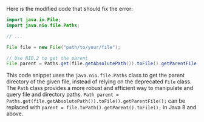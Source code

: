 Here is the modified code that should fix the error:

```java
import java.io.File;
import java.nio.file.Paths;

// ...

File file = new File("path/to/your/file");

// Use NIO.2 to get the parent
File parent = Paths.get(file.getAbsolutePath()).toFile().getParentFile();
```

This code snippet uses the `java.nio.file.Paths` class to get the parent directory of the given file, instead of relying on the deprecated `File` class. The `Path` class provides a more robust and efficient way to manipulate and query file and directory paths.
`Path parent = Paths.get(file.getAbsolutePath()).toFile().getParentFile();` can be replaced with `parent = file.toPath().getParent().toFile();` in Java 8 and above.